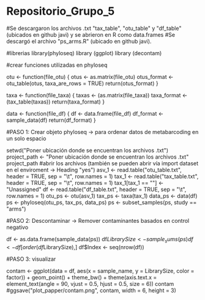 # Repositorio_Grupo_5


#Se descargaron los archivos .txt "tax_table", "otu_table" y "df_table" (ubicados en github javi) y se abrieron en R como data.frames
#Se descargó el archivo "ps_arms.R" (ubicado en github javi). 

#librerias 
library(phyloseq) 
library (ggplot)
library (decontam)

#crear funciones utilizadas en phyloseq

otu <- function(file_otu) {
  otus <- as.matrix(file_otu)
  otus_format <- otu_table(otus, taxa_are_rows = TRUE)
  return(otus_format)
}

taxa <- function(file_taxa) {
  taxas <- (as.matrix(file_taxa))
  taxa_format <- (tax_table(taxas))
  return(taxa_format)
}

data <- function(file_df) {
  df <- data.frame(file_df)
  df_format <- sample_data(df)
  return(df_format)
}


#PASO 1: Crear objeto phyloseq -> para ordenar datos de metabarcoding en un solo espacio

setwd("Poner ubicación donde se encuentran los archivos .txt")
project_path <- "Poner ubicación donde se encuentran los archivos .txt"
project_path
#abrir los archivos (también se pueden abrir vía import dataset en el enviroment -> Heading "yes")
asv_1 <- read.table("otu_table.txt", header = TRUE, sep = "\t", row.names = 1)
tax_1 <- read.table("tax_table.txt", header = TRUE, sep = "\t", row.names = 1)
tax_1[tax_1 == ""] <- "Unassigned"
df <- read.table("df_table.txt", header = TRUE, sep = "\t", row.names = 1)
otu_ps <- otu(asv_1)
tax_ps <- taxa(tax_1)
data_ps <- data(df)
ps <- phyloseq(otu_ps, tax_ps, data_ps)
ps <- subset_samples(ps, study == "arms")

#PASO 2: Descontaminar -> Remover contaminantes basados en control negativo  

df <- as.data.frame(sample_data(ps))
df$LibrarySize <- sample_sums(ps)
df <- df[order(df$LibrarySize),]
df$Index <- seq(nrow(df))

#PASO 3: visualizar 

contam <- ggplot(data = df, aes(x = sample_name, y = LibrarySize,
        color = factor)) + geom_point() + theme_bw() +
  theme(axis.text.x = element_text(angle = 90, vjust = 0.5, hjust = 0.5, size = 6))
contam
#ggsave("plot_papper/contam.png", contam, width = 6, height = 3) 

